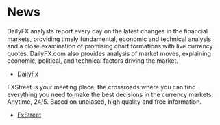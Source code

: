 # News

DailyFX analysts report every day on the latest changes in the ﬁnancial markets, providing timely fundamental, economic and technical analysis and a close examination of promising chart formations with live currency quotes. DailyFX.com also provides analysis of market moves, explaining economic, political, and technical factors driving the market.

- [DailyFx](https://www.dailyfx.com)

FXStreet is your meeting place, the crossroads where you can find everything you need to make the best decisions in the currency markets. Anytime, 24/5. Based on unbiased, high quality and free information.

- [FxStreet](https://www.fxstreet.com)
